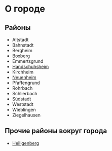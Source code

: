 # О городе

## Районы

* Altstadt
* Bahnstadt
* Bergheim
* Boxberg
* Emmertsgrund
* [Handschuhsheim](./handschuhsheim/README.md)
* Kirchheim
* [Neuenheim](./neuenheim/README.md)
* Pfaffengrund
* Rohrbach
* Schlierbach
* Südstadt
* Weststadt
* Wieblingen
* Ziegelhausen

## Прочие районы вокруг города

* [Heiligenberg](./heiligenberg/README.md)
